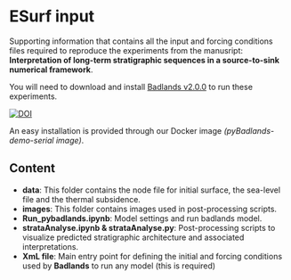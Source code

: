 # ESurf input


Supporting information that contains all the input and forcing conditions files required to reproduce the experiments from the manusript: **Interpretation of long-term stratigraphic sequences in a source-to-sink numerical framework**.

You will need to download and install <a href='https://github.com/badlands-model/pyBadlands/releases' target="_blank">Badlands v2.0.0<a/> to run these experiments.

[![DOI](https://zenodo.org/badge/51286954.svg)](https://zenodo.org/badge/latestdoi/51286954)

An easy installation is provided through our Docker image _(pyBadlands-demo-serial image)_.

## Content

+ **data**: This folder contains the node file for initial surface, the sea-level file and the thermal subsidence. 
+ **images**: This folder contains images used in post-processing scripts.
+ **Run_pybadlands.ipynb**: Model settings and run badlands model.
+ **strataAnalyse.ipynb & strataAnalyse.py**: Post-processing scripts to visualize predicted stratigraphic architecture and associated interpretations. 
+ **XmL file**: Main entry point for defining the initial and forcing conditions used by **Badlands** to run any model (this is required)
